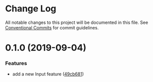 # Change Log

All notable changes to this project will be documented in this file.
See [Conventional Commits](https://conventionalcommits.org) for commit guidelines.

# 0.1.0 (2019-09-04)


### Features

* add a new Input feature ([49cb681](https://github.com/marcus4guyen/lernarepo/commit/49cb681))
